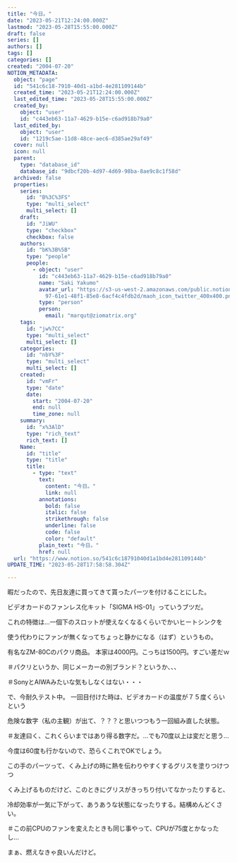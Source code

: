 ```yaml
---
title: "今日。"
date: "2023-05-21T12:24:00.000Z"
lastmod: "2023-05-28T15:55:00.000Z"
draft: false
series: []
authors: []
tags: []
categories: []
created: "2004-07-20"
NOTION_METADATA:
  object: "page"
  id: "541c6c18-7910-40d1-a1bd-4e281109144b"
  created_time: "2023-05-21T12:24:00.000Z"
  last_edited_time: "2023-05-28T15:55:00.000Z"
  created_by:
    object: "user"
    id: "c443eb63-11a7-4629-b15e-c6ad918b79a0"
  last_edited_by:
    object: "user"
    id: "1219c5ae-11d8-48ce-aec6-d385ae29af49"
  cover: null
  icon: null
  parent:
    type: "database_id"
    database_id: "9dbcf20b-4d97-4d69-98ba-8ae9c8c1f58d"
  archived: false
  properties:
    series:
      id: "B%3C%3FS"
      type: "multi_select"
      multi_select: []
    draft:
      id: "JiWU"
      type: "checkbox"
      checkbox: false
    authors:
      id: "bK%3B%5B"
      type: "people"
      people:
        - object: "user"
          id: "c443eb63-11a7-4629-b15e-c6ad918b79a0"
          name: "Saki Yakumo"
          avatar_url: "https://s3-us-west-2.amazonaws.com/public.notion-static.com/3ad1c4\
            97-61e1-48f1-85e8-6acf4c4fdb2d/maoh_icon_twitter_400x400.png"
          type: "person"
          person:
            email: "marqut@ziomatrix.org"
    tags:
      id: "jw%7CC"
      type: "multi_select"
      multi_select: []
    categories:
      id: "nbY%3F"
      type: "multi_select"
      multi_select: []
    created:
      id: "vmFr"
      type: "date"
      date:
        start: "2004-07-20"
        end: null
        time_zone: null
    summary:
      id: "x%3AlD"
      type: "rich_text"
      rich_text: []
    Name:
      id: "title"
      type: "title"
      title:
        - type: "text"
          text:
            content: "今日。"
            link: null
          annotations:
            bold: false
            italic: false
            strikethrough: false
            underline: false
            code: false
            color: "default"
          plain_text: "今日。"
          href: null
  url: "https://www.notion.so/541c6c18791040d1a1bd4e281109144b"
UPDATE_TIME: "2023-05-28T17:58:58.304Z"

---
```

<link rel="stylesheet" href="https://cdn.jsdelivr.net/npm/katex@0.16.2/dist/katex.min.css" integrity="sha384-bYdxxUwYipFNohQlHt0bjN/LCpueqWz13HufFEV1SUatKs1cm4L6fFgCi1jT643X" crossorigin="anonymous">


暇だったので、先日友達に買ってきて貰ったパーツを付けることにした。


ビデオカードのファンレス化キット「SIGMA HS-01」っていうブツだ。


これの特徴は…一個下のスロットが使えなくなるくらいでかいヒートシンクを


使う代わりにファンが無くなってちょっと静かになる（はず）というもの。


有名なZM-80Cのパクリ商品。 本家は4000円。こっちは1500円。すごい差だｗ


＃パクリというか、同じメーカーの別ブランド？というか、、、


＃SonyとAIWAみたいな気もしなくはない・・・


で、今耐久テスト中。 一回目付けた時は、ビデオカードの温度が７５度くらいという


危険な数字（私の主観）が出て、？？？と思いつつもう一回組み直した状態。


＃友達曰く、これくらいまではあり得る数字だ。…でも70度以上は変だと思う…


今度は60度も行かないので、恐らくこれでOKでしょう。


この手のパーツって、くみ上げの時に熱を伝わりやすくするグリスを塗りつけつつ


くみ上げるものだけど、このときにグリスがきっちり付いてなかったりすると、


冷却効率が一気に下がって、あうあうな状態になったりする。結構めんどくさい。


＃この前CPUのファンを変えたときも同じ事やって、CPUが75度とかなったし…


まぁ、燃えなきゃ良いんだけど。

